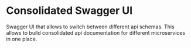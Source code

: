 # Consolidated Swagger UI

Swagger UI that allows to switch between different api schemas.
This allows to build consolidated api documentation for different microservices in one place.


